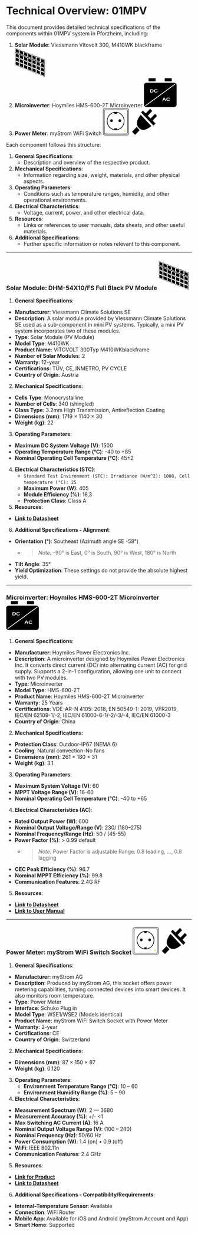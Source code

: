 # Technical Overview: 01MPV

This document provides detailed technical specifications of the components within 01MPV system in Pforzheim, including:

1. **Solar Module**: Viessmann Vitovolt 300, M410WK blackframe ![Solar Module](img/01SolarModule_icon.svg)
2. **Microinverter**: Hoymiles HMS-600-2T Microinverter ![MicroInverter](img/02MicroInverter_icon.svg)
3. **Power Meter**: myStrom WiFi Switch ![PowerMeter](img/04PowerMeter_type_02_icon.svg)

Each component follows this structure:
1. **General Specifications**: 
   - Description and overview of the respective product.
2. **Mechanical Specifications**: 
   - Information regarding size, weight, materials, and other physical aspects.
3. **Operating Parameters**: 
   - Conditions such as temperature ranges, humidity, and other operational environments.
4. **Electrical Characteristics**: 
   - Voltage, current, power, and other electrical data.
5. **Resources**: 
   - Links or references to user manuals, data sheets, and other useful materials.
6. **Additional Specifications**: 
   - Further specific information or notes relevant to this component.
---
### Solar Module: DHM-54X10/FS Full Black PV Module ![Solar Module](img/01SolarModule_icon.svg)

1. **General Specifications**:
  - **Manufacturer**: Viessmann Climate Solutions SE
  - **Description**: A solar module provided by Viessmann Climate Solutions SE used as a sub-component in mini PV systems. Typically, a mini PV system incorporates two of these modules.
  - **Type**: Solar Module (PV Module)
  - **Model Type**: M410WK
  - **Product Name**: VITOVOLT 300Typ M410WKblackframe
  - **Number of Solar Modules**: 2
  - **Warranty**: 12-year
  - **Certifications**: TÜV, CE, INMETRO, PV CYCLE 
  - **Country of Origin**: Austria
2. **Mechanical Specifications**:
  - **Cells Type**: Monocrystalline
  - **Number of Cells**: 340 (shingled) 
  - **Glass Type**: 3.2mm High Transmission, Antireflection Coating
  - **Dimensions (mm)**: 1719 × 1140 × 30
  - **Weight (kg)**: 22
3. **Operating Parameters**:
  - **Maximum DC System Voltage (V)**: 1500 
  - **Operating Temperature Range (°C)**: -40 to +85
  - **Nominal Operating Cell Temperature (°C)**: 45±2
4. **Electrical Characteristics (STC)**:
   - ```Standard Test Environment (STC): Irradiance (W/m^2): 1000, Cell temperature (°C): 25```
   - **Maximum Power (W)**: 405
   - **Module Efficiency (%)**: 16,3
   - **Protection Class**: Class A
5. **Resources**:
  - **[Link to Datasheet](https://www.heizungsdiscount24.de/pdf/Viessmann-PV-Modul-Vitovolt-300-M400WK-M405WK-M410WK-Datenblatt.pdf?_gl=1*upar9l*_up*MQ..&gclid=Cj0KCQjw3ZayBhDRARIsAPWzx8r242DegTheh48ny5RkmAxbEXpeDPQRY0ofbx6q2bR-m5vFdil_RFkaAoEuEALw_wcB)**
6. **Additional Specifications - Alignment**:
  - **Orientation (°)**: Southeast (Azimuth angle SE -58°)
    - > _Note:_ -90° is East, 0° is South, 90° is West, 180° is North
  - **Tilt Angle**: 35°
  - **Yield Optimization**: These settings do not provide the absolute highest yield.
---
### Microinverter: Hoymiles HMS-600-2T Microinverter ![MicroInverter](img/02MicroInverter_icon.svg)
 
1. **General Specifications**:
  - **Manufacturer**: Hoymiles Power Electronics Inc.
  - **Description**: A microinverter designed by Hoymiles Power Electronics Inc. It converts direct current (DC) into alternating current (AC) for grid supply. Supports a 2-in-1 configuration, allowing one unit to connect with two PV modules.
  - **Type**: Microinverter
  - **Model Type**: HMS-600-2T
  - **Product Name**: Hoymiles HMS-600-2T Microinverter
  - **Warranty**: 25 Years
  - **Certifications**: VDE-AR-N 4105: 2018, EN 50549-1: 2019, VFR2019, IEC/EN 62109-1/-2, IEC/EN 61000-6-1/-2/-3/-4, IEC/EN 61000-3
  - **Country of Origin**: China
2. **Mechanical Specifications**:
  - **Protection Class**: Outdoor-IP67 (NEMA 6)
  - **Cooling**: Natural convection-No fans
  - **Dimensions (mm)**: 261 × 180 × 31
  - **Weight (kg)**: 3.1
3. **Operating Parameters**:
  - **Maximum System Voltage (V)**: 60
  - **MPPT Voltage Range (V)**: 16-60
  - **Nominal Operating Cell Temperature (°C)**: -40 to +65
4. **Electrical Characteristics (AC)**:
  - **Rated Output Power (W)**: 600
  - **Nominal Output Voltage/Range (V)**: 230/ (180–275)
  - **Nominal Frequency/Range (Hz)**: 50 / (45-55)
  - **Power Factor (%)**: > 0.99 default 
    - > _Note:_ Power Factor is adjustable Range: 0.8 leading, ..., 0.8 lagging
  - **CEC Peak Efficiency (%)**: 96.7
  - **Nominal MPPT Efficiency (%)**: 99.8
  - **Communication Features**: 2.4G RF
5. **Resources**:
  - **[Link to Datasheet](https://www.hoymiles.com/wp-content/uploads/downloadupload/Datasheet_HMS-600-700-800-900-1000_EU_EN_V202201.pdf)**
  - **[Link to User Manual](https://www.hoymiles.com/wp-content/uploads/downloadupload/User%20manual_HMS-600-700-800-900-1000-2T_EU_EN_V202204.pdf)**
---
### Power Meter: myStrom WiFi Switch Socket ![PowerMeter](img/04PowerMeter_type_02_icon.svg)

1. **General Specifications**:
  - **Manufacturer**: myStrom AG
  - **Description**: Produced by myStrom AG, this socket offers power metering capabilities, turning connected devices into smart devices. It also monitors room temperature.
  - **Type**: Power Meter
  - **Interface**: Schuko Plug in
  - **Model Type**: WSE1/WSE2 (Models identical)
  - **Product Name**: myStrom WiFi Switch Socket with Power Meter
  - **Warranty**: 2-year
  - **Certifications**: CE
  - **Country of Origin**: Switzerland
2. **Mechanical Specifications**:
  - **Dimensions (mm)**: 87 × 150 × 87
  - **Weight (kg)**: 0.120
3. **Operating Parameters**:
    - **Environment Temperature Range (°C)**: 10 – 60
    - **Environment Humidity Range (%)**: 5 – 90
4. **Electrical Characteristics**:
  - **Measurement Spectrum (W)**: 2 — 3680
  - **Measurement Accuracy (%)**: +/- <1 
  - **Max Switching AC Current (A)**: 16 A 
  - **Nominal Output Voltage Range (V)**: (100 – 240)
  - **Nominal Frequency (Hz)**: 50/60 Hz
  - **Power Consumption (W)**: 1.4 (on) • 0.9 (off)
  - **WiFi**: IEEE 802.11n
  - **Communication Features**: 2.4 GHz
5. **Resources**:
  - **[Link for Product](https://mystrom.com/de/wifi-switch/)**
  - **[Link to Datasheet](https://mystrom.ch/wp-content/uploads/2017/01/myStrom_WiFi_Switch_CH_DE.pdf)**
6. **Additional Specifications - Compatibility/Requirements**:
  - **Internal-Temperature Sensor**: Available
  - **Connection**: WiFi Router
  - **Mobile App**: Available for iOS and Android (myStrom Account and App)
  - **Smart Home**: Supported